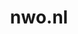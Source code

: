 ---
layout: post
title:  "nwo.nl"
internal_url:  "/dutchgov/nwo.nl.html"
subdomains_count: 39
all_subdomains_count: 232
urls_count: 18
ssl_rank: 0
http_rank: 53.611111111111
url_link: /data/nwo.nl/urls.txt
all_subdomains_link: /data/nwo.nl/all_subdomains.txt
subdomains_link: /data/nwo.nl/subdomains.txt
categories: dutchgov
---